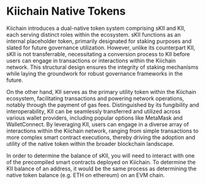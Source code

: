 
# Kiichain Native Tokens

Kiichain introduces a dual-native token system comprising sKII and KII, each serving distinct roles within the ecosystem. sKII functions as an internal placeholder token, primarily designated for staking purposes and slated for future governance utilization. However, unlike its counterpart KII, sKII is not transferrable, necessitating a conversion process to KII before users can engage in transactions or interactions within the Kiichain network. This structural design ensures the integrity of staking mechanisms while laying the groundwork for robust governance frameworks in the future.

On the other hand, KII serves as the primary utility token within the Kiichain ecosystem, facilitating transactions and powering network operations, notably through the payment of gas fees. Distinguished by its fungibility and interoperability, KII can be seamlessly transferred and utilized across various wallet providers, including popular options like MetaMask and WalletConnect. By leveraging KII, users can engage in a diverse array of interactions within the Kiichain network, ranging from simple transactions to more complex smart contract executions, thereby driving the adoption and utility of the native token within the broader blockchain landscape.

In order to determine the balance of sKII, you will need to interact with one of the precompiled smart contracts deployed on Kiichain.  To determine the KII balance of an address, it would be the same process as determining the native token balance (e.g. ETH on ethereum) on an EVM chain.